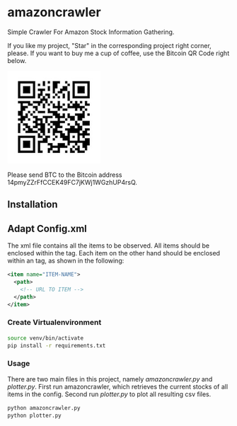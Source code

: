# amazoncrawler
Simple Crawler For Amazon Stock Information Gathering.

If you like my project, "Star" in the corresponding project right corner, please. If you want to buy me a cup of coffee, use the Bitcoin QR Code right below.

![alt text](btcdonatewallet.jpg "BTC-Wallet")

Please send BTC to the Bitcoin address 14pmyZZrFfCCEK49FC7jKWj1WGzhUP4rsQ.

## Installation

## Adapt Config.xml

The xml file contains all the items to be observed. All items should be
enclosed within the <data> tag. Each item on the other hand should be
enclosed within an <item> tag, as shown in the following:


```xml
<item name="ITEM-NAME">
  <path>
    <!-- URL TO ITEM -->
  </path>
</item>
```

### Create Virtualenvironment

```bash
source venv/bin/activate
pip install -r requirements.txt
```


### Usage

There are two main files in this project, namely *amazoncrawler.py* and
*plotter.py*. First run amazoncrawler, which retrieves the current
stocks of all items in the config. Second run *plotter.py* to plot all
resulting csv files.

```bash
python amazoncrawler.py
python plotter.py
```
